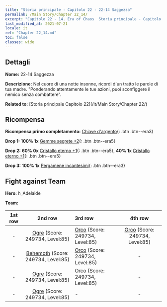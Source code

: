 ```yaml
---
title: "Storia principale - Capitolo 22 - 22-14 Saggezza"
permalink: /Main Story/Chapter 22_14/
excerpt: "Capitolo 22 - 14. Era of Chaos  Storia principale - Capitolo 22_14. 22-14 Saggezza"
last_modified_at: 2021-07-21
locale: it
ref: "Chapter 22_14.md"
toc: false
classes: wide
---
```


## Dettagli

 **Nome:** 22-14 Saggezza

 **Descrizione:** Nel cuore di una notte insonne, ricordi d'un tratto le parole di tua madre. \"Ponderando attentamente le tue azioni, puoi sconfiggere il nemico senza combattere\".

 **Related to:** [Storia principale Capitolo 22](/it/Main Story/Chapter 22/)

## Ricompensa

 **Ricompensa primo completamento:** [Chiave d'argento](/ItemsIT/con_693/){: .btn .btn--era3}

 **Drop 1:** **100% 1x** [Gemme segrete +2](/ItemsIT/mat_79/){: .btn .btn--era5}

 **Drop 2:** **60% 0x** [Cristallo eterno +1](/ItemsIT/mat_73/){: .btn .btn--era5}, **40% 1x** [Cristallo eterno +1](/ItemsIT/mat_73/){: .btn .btn--era5}

 **Drop 3:** **100% 1x** [Pergamene incantesimi](/ItemsIT/con_694/){: .btn .btn--era3}


## Fight against Team
 **Hero:** h_Adelaide

 **Team:**


  | 1st row | 2nd row | 3rd row | 4th row |
  |:----:|:----:|:----|:----:|
  | - | [Ogre](/it/units/Ogre/) (Score: 249734, Level:85)  | [Orco](/it/units/Orc/) (Score: 249734, Level:85)  | [Orco](/it/units/Orc/) (Score: 249734, Level:85)  |
  | - | [Behemoth](/it/units/Behemoth/) (Score: 249734, Level:85)  | [Orco](/it/units/Orc/) (Score: 249734, Level:85)  | - |
  | - | [Ogre](/it/units/Ogre/) (Score: 249734, Level:85)  | [Orco](/it/units/Orc/) (Score: 249734, Level:85)  | - |
  | - | [Ogre](/it/units/Ogre/) (Score: 249734, Level:85)  | - | - |


